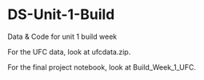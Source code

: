 # DS-Unit-1-Build
Data &amp; Code for unit 1 build week

For the UFC data, look at ufcdata.zip.

For the final project notebook, look at Build_Week_1_UFC.

